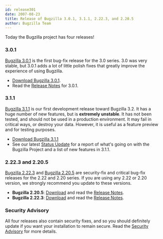 ```yaml
---
id: release301
date: 2007-08-23
title: Release of Bugzilla 3.0.1, 3.1.1, 2.22.3, and 2.20.5
author: Bugzilla Team
---
```


Today the Bugzilla project has four releases!

### 3.0.1

[Bugzilla 3.0.1](/releases/3.0.1/) is the first bug-fix release for the 3.0 series. 3.0 was very stable, but 3.0.1 adds a lot of little polish fixes that greatly improve the experience of using Bugzilla.

*   [Download Bugzilla 3.0.1](/download/#v30).
*   Read the [Release Notes](/releases/3.0.1/) for 3.0.1.

### 3.1.1

[Bugzilla 3.1.1](/releases/3.2/) is our first development release toward Bugzilla 3.2\. It has a huge number of new features, but is **extremely unstable**. It has not been tested, and should not be used in a production environment. It may fail in critical ways, or destroy your data. However, it is useful as a feature preview and for testing purposes.

*   [Download Bugzilla 3.1.1](/download/#v32)
*   See our latest [Status Update](/news/2007/08/23/status-update) for a report of what's going on with the Bugzilla Project and a list of new features in 3.1.1.

### 2.22.3 and 2.20.5

[Bugzilla 2.22.3](/releases/2.22.3/) and [Bugzilla 2.20.5](/releases/2.20.5/) are security-fix and critical bug-fix releases for the 2.22 and 2.20 series. If you are using any 2.22 or 2.20 version, we strongly recommend you update to these versions.

*   **Bugzilla 2.20.5**: [Download](/download/#v220) and read the [Release Notes](/releases/2.20.5/).
*   **Bugzilla 2.22.3**: [Download](/download/#v222) and read the [Release Notes](/releases/2.22.3/).

### Security Advisory

All four releases also contain security fixes, and so you should definitely update if you want your installation to remain secure. Read the [Security Advisory](/security/2.20.4/) for more details.

